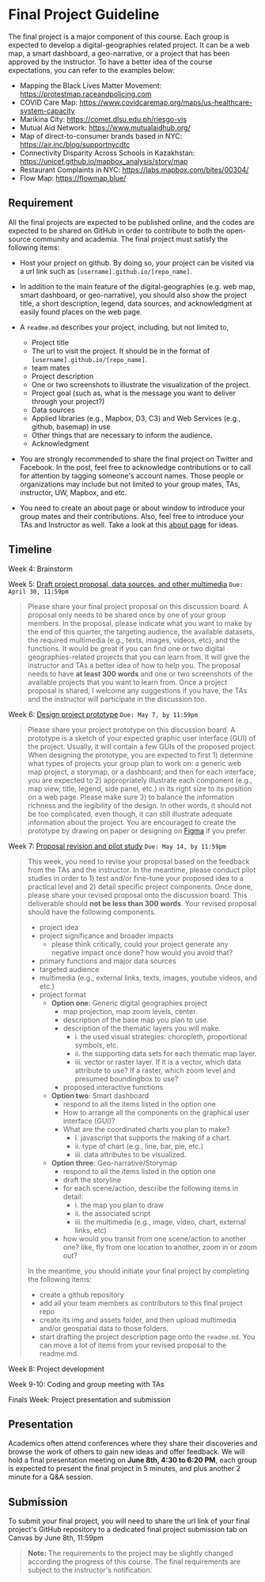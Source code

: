 # Final Project Guideline

The final project is a major component of this course. Each group is expected to develop a digital-geographies related project. It can be a web map, a smart dashboard, a geo-narrative, or a project that has been approved by the instructor. To have a better idea of the course expectations, you can refer to the examples below:

-  Mapping the Black Lives Matter Movement: https://protestmap.raceandpolicing.com
-  COVID Care Map: https://www.covidcaremap.org/maps/us-healthcare-system-capacity
-  Marikina City: https://comet.dlsu.edu.ph/riesgo-vis
-  Mutual Aid Network: https://www.mutualaidhub.org/
-  Map of direct-to-consumer brands based in NYC: https://air.inc/blog/supportnycdtc
-  Connectivity Disparity Across Schools in Kazakhstan: https://unicef.github.io/mapbox_analysis/story/map
-  Restaurant Complaints in NYC: https://labs.mapbox.com/bites/00304/
-  Flow Map: https://flowmap.blue/


## Requirement

All the final projects are expected to be published online, and the codes are expected to be shared on GitHub in order to contribute to both the open-source community and academia. The final project must satisfy the following items:

- Host your project on github. By doing so, your project can be visited via a url link such as `[username].github.io/[repo_name]`.

- In addition to the main feature of the digital-geographies (e.g. web map, smart dashboard, or geo-narrative), you should also show the project title, a short description, legend, data sources, and acknowledgment at easily found places on the web page.

- A `readme.md` describes your project, including, but not limited to,
    - Project title
    - The url to visit the project. It should be in the format of `[username].github.io/[repo_name]`.
    - team mates
    - Project description
    - One or two screenshots to illustrate the visualization of the project.
    - Project goal (such as, what is the message you want to deliver through your project?)
    - Data sources
    - Applied libraries (e.g., Mapbox, D3, C3) and Web Services (e.g., github, basemap) in use
    - Other things that are necessary to inform the audience.
    - Acknowledgment

- You are strongly recommended to share the final project on Twitter and Facebook. In the post, feel free to acknowledge contributions or to call for attention by tagging someone's account names. Those people or organizations may include but not limited to your group mates, TAs, instructor, UW, Mapbox, and etc.

- You need to create an about page or about window to introduce your group mates and their contributions. Also, feel free to introduce your TAs and Instructor as well. Take a look at this [about page](https://jakobzhao.github.io/slr/about.html) for ideas.

## Timeline

Week 4: Brainstorm

Week 5: [Draft project proposal, data sources, and other multimedia](https://canvas.uw.edu/courses/1547729/discussion_topics/7237157) `Due: April 30, 11:59pm`

> Please share your final project proposal on this discussion board.  A proposal only needs to be shared once by one of your group members. In the proposal, please indicate what you want to make by the end of this quarter, the targeting audience,  the available datasets, the required multimedia (e.g., texts, images, videos, etc), and the functions. It would be great if you can find one or two digital geographies-related projects that you can learn from. It will give the instructor and TAs a better idea of how to help you. The proposal needs to have **at least 300 words** and one or two screenshots of the available projects that you want to learn from. Once a project proposal is shared, I welcome any suggestions if you have, the TAs and the instructor will participate in the discussion too.

Week 6: [Design project prototype](https://canvas.uw.edu/courses/1547729/discussion_topics/7246492)  `Due: May 7, by 11:59pm`

> Please share your project prototype on this discussion board. A prototype is a sketch of your expected graphic user interface (GUI) of the project. Usually, it will contain a few GUIs of the proposed project. When designing the prototype, you are expected to first 1) determine what types of projects your group plan to work on: a generic web map project, a storymap, or a dashboard; and then for each interface, you are expected to 2) appropriately illustrate each component (e.g., map view, title, legend, side panel, etc.) in its right size to its position on a web page. Please make sure 3) to balance the information richness and the legibility of the design. In other words, it should not be too complicated, even though, it can still illustrate adequate information about the project. You are encouraged to create the prototype by drawing on paper or designing on [Figma](https://www.figma.com) if you prefer.

Week 7: [Proposal revision and pilot study](https://canvas.uw.edu/courses/1547729/discussion_topics/7260760)   `Due: May 14, by 11:59pm`

> This week, you need to revise your proposal based on the feedback from the TAs and the instructor. In the meantime, please conduct pilot studies in order to 1) test and/or fine-tune your proposed idea to a practical level and 2) detail specific project components. Once done, please share your revised proposal onto the discussion board. This deliverable should **not be less than 300 words**. Your revised proposal should have the following components. 
>
> - project idea
> - project significance and broader impacts
>   - please think critically, could your project generate any negative impact once done? how would you avoid that?
> - primary functions and major data sources
> - targeted audience
> - multimedia (e.g., external links, texts, images, youtube videos, and etc.)
> - project format
>   - **Option one**: Generic digital geographies project
>       - map projection, map zoom levels, center.
>       - description of the base map you plan to use.
>       - description of the thematic layers you will make.
>           - i. the used visual strategies: choropleth, proportional symbols, etc.
>           - ii. the supporting data sets for each thematic map layer.
>           - iii. vector or raster layer. If it is a vector, which data attribute to use? If a raster, which zoom level and presumed boundingbox to use?
>       - proposed interactive functions
>   - **Option two**: Smart dashboard
>       - respond to all the items listed in the option one
>       - How to arrange all the components on the graphical user interface (GUI)?
>       - What are the coordinated charts you plan to make?
>           -  i. javascript that supports the making of a chart.
>           -  ii. type of chart (e.g., line, bar, pie, etc.)
>           -  iii. data attributes to be visualized.
>   - **Option three**: Geo-narrative/Storymap
>       - respond to all the items listed in the option one
>       - draft the storyline
>       - for each scene/action, describe the following items in detail:
>           - i. the map you plan to draw
>           - ii. the associated script
>           - iii. the multimedia (e.g., image, video, chart, external links, etc)
>       - how would you transit from one scene/action to another one? like, fly from one location to another, zoom in or zoom out?
> 
>  In the meantime, you should initiate your final project by completing the following items:
> 
> - create a github repository
> - add all your team members as contributors to this final project repo
> - create its img and assets folder, and then upload multimedia and/or geospatial data to those folders. 
> - start drafting the project description page onto the `readme.md`. You can move a lot of items from your revised proposal to the readme.md.


Week 8: Project development

Week 9-10: Coding and group meeting with TAs

Finals Week: Project presentation and submission

## Presentation

Academics often attend conferences where they share their discoveries and browse the work of others to gain new ideas and offer feedback. We will hold a final presentation meeting on **June 8th, 4:30 to 6:20 PM**, each group is expected to present the final project in 5 minutes, and plus another 2 minute for a Q&A session.

## Submission

To submit your final project, you will need to share the url link of your final project's GitHub repository to a dedicated final project submission tab on Canvas by June 8th, 11:59pm

>  **Note:** The requirements to the project may be slightly changed according the progress of this course. The final requirements are subject to the instructor's notification.
